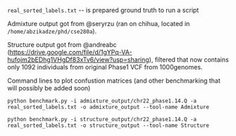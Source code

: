`real_sorted_labels.txt` -- is prepared ground truth to run a script

Admixture output got from @seryrzu (ran on chihua, located in `/home/abzikadze/phd/cse280a`).

Structure output got from @andreabc (https://drive.google.com/file/d/1gYPq-VA-hufojm2bEDhg1VHgDf83xTv6/view?usp=sharing), filtered that now contains only 1092 individuals from original Phase1 VCF from 1000genomes.


Command lines to plot confustion matrices (and other benchmarking that will possibly be added soon)

```
python benchmark.py -i admixture_output/chr22_phase1.14.Q -a real_sorted_labels.txt -o admixture_output --tool-name Admixture
```

```
python benchmark.py -i structure_output/chr22_phase1.14.Q -a real_sorted_labels.txt -o structure_output --tool-name Structure
```
